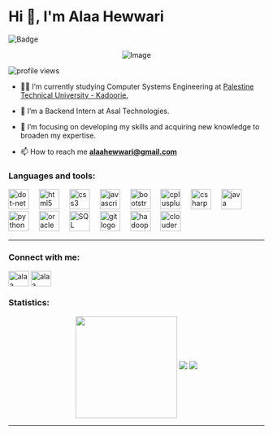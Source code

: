 # Hi 👋, I'm Alaa Hewwari
<p align="left">
  <img src="https://img.shields.io/badge/Eng.-Alaa Hewwari-purple" alt="Badge">
</p>
<p align="center">
  <img src="https://mir-s3-cdn-cf.behance.net/project_modules/disp/601014116770475.6068beff4640a.gif" alt="Image">
</p>
<p align="left"> <img src="https://komarev.com/ghpvc/?username=AlaaHewwari&color=800080&style=flat-square&label=Alaa%27s+profile+views" alt="profile views" /> </p>

- 👨‍💻 I’m currently studying Computer Systems Engineering at [Palestine Technical University - Kadoorie.](https://ptuk.edu.ps/ar/)

- 📍 I’m a Backend Intern at Asal Technologies.

- 🧠 I’m focusing on developing my skills and acquiring new knowledge to broaden my expertise.

- 📫 How to reach me **alaahewwari@gmail.com**
  
<h3 align="left">Languages and tools:</h3>
<div align="left">
  <img src="https://cdn.jsdelivr.net/gh/devicons/devicon/icons/dot-net/dot-net-plain-wordmark.svg" height="40" alt="dot-net logo"  />
  <img width="12" />
  <img src="https://cdn.jsdelivr.net/gh/devicons/devicon/icons/html5/html5-original.svg" height="40" alt="html5 logo"  />
  <img width="12" />
  <img src="https://cdn.jsdelivr.net/gh/devicons/devicon/icons/css3/css3-original.svg" height="40" alt="css3 logo"  />
  <img width="12" />
  <img src="https://cdn.jsdelivr.net/gh/devicons/devicon/icons/javascript/javascript-original.svg" height="40" alt="javascript logo"  />
  <img width="12" />
  <img src="https://cdn.jsdelivr.net/gh/devicons/devicon/icons/bootstrap/bootstrap-original.svg" height="40" alt="bootstrap logo"/>
  <img width="12" />
  <img src="https://cdn.jsdelivr.net/gh/devicons/devicon/icons/cplusplus/cplusplus-original.svg" height="40" alt="cplusplus logo"  />
  <img width="12" />
  <img src="https://cdn.jsdelivr.net/gh/devicons/devicon/icons/csharp/csharp-original.svg" height="40" alt="csharp logo"  />
  <img width="12" />
  <img src="https://cdn.jsdelivr.net/gh/devicons/devicon/icons/java/java-original.svg" height="40" alt="java logo"  />
  <img width="12" />
  <img src="https://cdn.jsdelivr.net/gh/devicons/devicon/icons/python/python-original.svg" height="40" alt="python logo"  />
  <img width="12" />
  <img src="https://cdn.jsdelivr.net/gh/devicons/devicon/icons/oracle/oracle-original.svg" height="40" alt="oracle logo"  />
  <img width="12" />
  <img src="https://cdn.jsdelivr.net/gh/devicons/devicon/icons/microsoftsqlserver/microsoftsqlserver-plain-wordmark.svg" height="40" alt="SQL Server logo" />
  <img width="12" />
  <img src="https://cdn.jsdelivr.net/gh/devicons/devicon/icons/git/git-original.svg" height="40" alt="git logo"  />
  <img width="12" />
  <img src="https://cdn.jsdelivr.net/gh/devicons/devicon/icons/hadoop/hadoop-original.svg" height="40" alt="hadoop logo"  />
  <img width="12" />
  <img src="https://www.vectorlogo.zone/logos/cloudera/cloudera-icon.svg" height="40" alt="cloudera logo"  />
</div>
<hr /> 

<h3 align="left" >Connect with me:</h3>
<p align="left">
<a href="https://linkedin.com/in/alaa hewwari" target="blank"><img align="center" src="https://raw.githubusercontent.com/rahuldkjain/github-profile-readme-generator/master/src/images/icons/Social/linked-in-alt.svg" alt="alaa hewwari" height="30" width="40" /></a>
<a href="https://fb.com/alaa hewwari" target="blank"><img align="center" src="https://raw.githubusercontent.com/rahuldkjain/github-profile-readme-generator/master/src/images/icons/Social/facebook.svg" alt="alaa hewwari" height="30" width="40" /></a>
  
<h3 align="left">Statistics:</h3>
<p align="center">
  <img height=200 align="center" src="https://github-readme-stats.vercel.app/api/top-langs?username=AlaaHewwari&layout=compact&langs_count=8&card_width=320&theme=radical"/>
    <img src="https://github-readme-stats.vercel.app/api?username=AlaaHewwari&show_icons=true&theme=radical" />
    <img src="https://github-readme-streak-stats.herokuapp.com/?user=AlaaHewwari&theme=radical" />
</p>
<hr /> 


